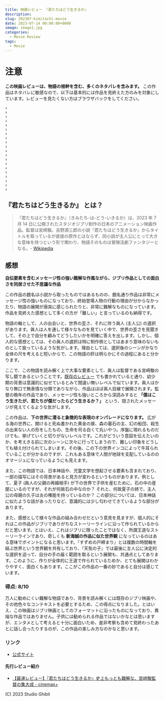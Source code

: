 ```yaml
---
title: 映画レビュー 『君たちはどう生きるか』
description:
slug: 202307-kimitachi-movie
date: 2023-07-14 00:00:00+0000
image: image1.jpg
categories:
  - Movie Review
tags:
  - Movie
---
```


# 注意

**この映画レビューは、物語の根幹を含む、多くのネタバレを含みます。** この作品はネタバレに敏感なので、以下は基本的には作品を見終えた方のみを対象にしています。レビューを見たくない方はブラウザバックをしてください。

```
↓
↓
↓
↓
↓
↓
↓
↓
↓
↓
↓
↓
↓
↓
↓
↓
↓
↓
↓
↓
```

## 『君たちはどう生きるか』 とは？

> 『君たちはどう生きるか』（きみたち-は-どう-いきるか）は、2023 年 7 月 14 日に公開されたスタジオジブリ制作の日本のアニメーション映画作品。監督は宮崎駿。吉野源三郎の小説『君たちはどう生きるか』からタイトルを取っているが直接の原作とはならず、同小説が主人公にとって大きな意味を持つという形で関わり、物語そのものは冒険活劇ファンタジーとなる。- [Wikipedia](<https://ja.wikipedia.org/wiki/%E5%90%9B%E3%81%9F%E3%81%A1%E3%81%AF%E3%81%A9%E3%81%86%E7%94%9F%E3%81%8D%E3%82%8B%E3%81%8B_(%E6%98%A0%E7%94%BB)>)

## 感想

**自伝要素を含むメッセージ性の強い難解な作風ながら、ジブリ作品としての面白さを同居させた不思議な作品**

この作品の題名は小説から取ったものではあるものの、題名通り作品は非常にメッセージ性の強いものになっており、終始登場人物の行動の理由が分からなかったり、物語の展開が唐突に感じられたりと、非常に難解なものになっています。作品を見終えた感想として多くの方が「難しい」と言っているのも納得です。

物語の軸として、人の出会いと、世界の歪さ、それに伴う眞人 (主人公) の選択があります。眞人は人を通して様々なものを見ていく中で、世界の歪さを見聞きして、その上で自分を顧みてどうしたいかを明確に答えを出します。しかし、個人的な感想としては、その眞人の選択は特に制作側としてはあまり意味のないものとして扱っているような気がします。理由としては、選択後のシーンがかなり全体の尺を考えると短いからで、この物語の肝は明らかにその過程にあると分かります。

ここで、この物語を読み解く上で大事な要素として、眞人は監督である宮崎駿の写し鏡であるということです。[既存のレビュー](https://cinema.ne.jp/article/detail/51774) でも書かれていると通り、幼少期の背景は意識的に似せているとみて間違い無いレベルで似ています。眞人はかなり無口で無表情な分類でありながら、作品はほぼ眞人目線で展開されます。監督の晩年の作品であり、メッセージ性も強いところから深読みすると **「僕はこう生きたが、君たちが僕だったらどう生きるか？」** という、隠されたメッセージが見えてくるような気がします。

この作品は、**下の世界に潜ると象徴的な表現のオンパレードになります。** 広がる海の世界に、開けると死ぬ書かれた黄金の扉、森の墓石の主、幻の船団、殺生の出来ない人の形をしたもの、生命を司る白くて丸いやつ。序盤に現れるものだけでも、挙げていくと切りがないレベルです。これがどういう意図を伝えたいのか、を考えきる前に次のシーンに次々に行ってしまうので、難しい印象をどうしても植え付けられてしまいます。その後、この下の世界インコによって牛耳られていることが分かるのですが、これもある意味で人間が地球を支配しているののオマージュになっているようにも見えます。

また、この物語では、日本神話や、児童文学を想起させる要素も含まれており、一部の描写にはその背景があると見方が変わるというものがあります。例として、夏子 (眞人の父親の再婚相手) が下の世界で子供を産むために、石の中の産屋にいるのですが、それが何故石の中なのか？ それと、何故夏子の姉で、主人公の母親の久子は炎の権能を持っているのか？ この部分については、日本神話に似たような話があったりなど、意識的には少し匂わせてきているような部分があります。

また、感想として様々な作品の組み合わせだという意見を見ますが、個人的にそれはこの作品がジブリでありがちなストーリーラインに沿って作られているからだと思います。とはいえ、これはジブリに限ったことではなく、所謂王道なストーリーラインであり、奇しくも **新海誠の作品に似た世界観** になっているのはある意味でポイントになると思います。『すずめの戸締まり』とは複数の時間軸を結ぶ世界という世界観を共有しており、『天気の子』では最後に主人公に決定的な選択を迫って、自分の手の届く範囲を取るという展開も、共通点としてあります。このように、作りが全体的に王道で作られているためか、とても展開はわかりやすく、面白くもあります。ここがこの作品の一番の妙であると自分は感じています。

### 得点: 8/10

万人に勧めにくい難解な物語であり、背景を読み解くには既存のジブリ映画や、その他色々なコンテキストを必要とするため、この得点になりました。とはいえ、この映画はジブリ映画としてのフォーマットに沿ったものになっており、異端な作品ではありません。子供には勧められる作品ではないかなとは思いますが、エンタメとして考えると十分に面白いため、是非考察も含めて見終わったあとに話し合ったりするのが、この作品の楽しみ方なのかなと思います。

### リンク

- [公式サイト](https://www.ghibli.jp/info/013702/)

#### 先行レビュー紹介

- [【最速レビュー】『君たちはどう生きるか』史上もっとも難解な、宮﨑駿監督の集大成 - cinemas+](https://cinema.ne.jp/article/detail/51774)

(C) 2023 Studio Ghibli

